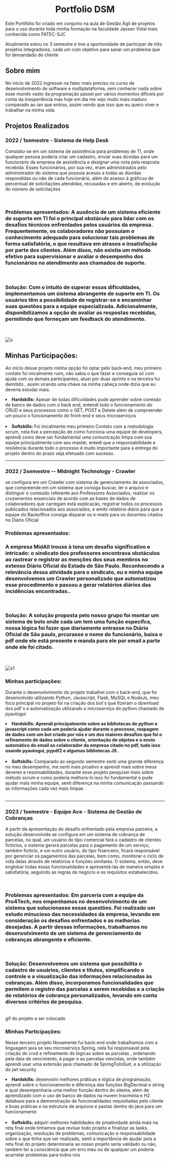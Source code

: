 <div align="center">  
  <h1> Portfolio DSM </h1>
</div>
<div>
  <p>Este Portifólio foi criado em conjunto na aula de Gestão Àgil de projetos para o uso durante toda minha formação na faculdade Jassen Vidal mais conhecida como FATEC-SJC</p>
  <p> Atualmente estou no 3 semestre e tive a oportunidade de participar de três projetos integradores,  cada um com objetivo para sanar um problema que foi demandado do cliente </p>
</div>

<h2> <strong> Sobre mim </strong> </h2>
<p> No início de 2022 ingressei na fatec mais preciso no curso de desenvolvimento de software e multiplataforma, sem conhecer nada sobre esse mundo vasto da programação passei por vários momentos díficeis por conta da inesperiência mas hoje em dia me vejo muito mais maduro comparado ao ian que entrou, assim vendo que isso que eu quero viver e trabalhar na minha vida. </p>
<h2> <strong> Projetos Realizados </strong> </h2>
<div>
  <h3> 2022 / 1semestre - Sistema de Help Desk </h3>
  <p> Consistiu-se em um sistema de assistência para problemas de TI, onde qualquer pessoa poderia criar um cadastro, enviar suas dúvidas para um funcionário da empresa de assistência e designar uma nota pela resposta recebida. Esses funcionários, por sua vez, eram administrados pelo administrador do sistema que possuía acesso a todas as dúvidas respondidas ou não de cada funcionário, além de acesso à gráficos de percentual de solicitações atendidas, recusadas e em aberto, de evolução do número de solicitações</p>
  <br>
  <h3> Problemas apresentados: 
A ausência de um sistema eficiente de suporte em TI foi o principal obstáculo para lidar com os desafios técnicos enfrentados pelos usuários da empresa. Frequentemente, os colaboradores não possuíam o conhecimento adequado para solucionar tais problemas de forma satisfatória, o que resultava em atrasos e insatisfação por parte dos clientes. Além disso, não existia um método efetivo para supervisionar e avaliar o desempenho dos funcionários no atendimento aos chamados de suporte.</h3>

<br>

<h3>Solução: 
Com o intuito de superar essas dificuldades, implementamos um sistema abrangente de suporte em TI. Os usuários têm a possibilidade de registrar-se e encaminhar suas questões para a equipe especializada. Adicionalmente, disponibilizamos a opção de avaliar as respostas recebidas, permitindo que forneçam um feedback do atendimento.</h3>
<br>
  
  ![s](https://user-images.githubusercontent.com/100285168/245475637-b235ee58-e08b-4557-bd9c-8694e16062bf.gif)
 
  <h2> Minhas Participações: </h2>
  <p> Ao início desse projeto minha opção foi optar pelo back-end,  meu primeiro contato foi inicalmente ruim, não sabia o que fazer e conseguia só com ajuda com os demais participantes, atuei por duas sprints e na terceira fui demitido , assim virando uma chave na minha cabeça onde dizia que eu deveria estudar mais. </p>
  <li> <strong> Hardskills: </strong> Apesar de todas dificuldades pude aprender sobre conexão de banco de dados com o back end, entendi todo o funcionamento do CRUD e  seus processos como o GET, POST e Delete além de compreender um pouco o funcionamento do front-end e seus microserviços</li>
  <br>
  <li> <strong> Softskills: </strong> Foi inicalmente meu primeiro Contato com a metodologia scrum, nela tive a percepção de como funciona uma equipe de developers, aprendi como deve ser fundamental uma comunicação limpa com sua equipe principalmente com seu master, entedi que a responsabilidade e resiliência durante todo o processo é muito importante para a entrega do projeto dentro do prazo seja efetuado com sucesso.  </li>
</div>

<hr>
<div>
  <h3> <strong>2022 /  2semestre  -- Midnight Technology   - Crawler</strong></h3>
  <p> se configura em um Crawler com sistema de gerenciamento de associados, que compreende em um sistema que consiga buscar, ler o arquivo e distinguir o conteúdo referente aos Professores Associados, realizar os cruzamentos essenciais de acordo com as bases de dados de colaboradores que carregam está explicação, registrar todos os processos publicados relacionados aos associados, e emitir relatório diário para que a equipe do Backoffice consiga disparar os e-mails para os docentes citados no Diário Oficial </p>
 

<div>
<h3> <strong>Problemas apresentados:</strong></h3> 
<h3><p> A empresa MidAll trouxe à tona um desafio significativo e intricado: o sindicato dos professores encontrava obstáculos ao rastrear e registrar as menções dos seus membros no extenso Diário Oficial do Estado de São Paulo. Reconhecendo a relevância dessa atividade para o sindicato, eu e minha equipe desenvolvemos um Crawler personalizado que automatizou esse procedimento e passou a gerar relatórios diários das incidências encontradas.. </p></h3>


<br>

<h3><strong>Solução:</strong>
A solução proposta pelo nosso grupo foi montar um sistema de bots onde  cada um tem uma função específca, nossa lógica foi fazer que diariamente entrasse no Diário Oficial de São paulo, prcurasse o nome do funcionário, baixa o pdf onde ele está presente e manda para ele por email a parte onde ele foi citado.</h3>
<br>
    
  ![s1](https://user-images.githubusercontent.com/101107794/200231047-fc9ac6e8-1b28-4d5e-a6a6-ec14fabaea85.gif)
 
  </div>
  <h3> Minhas participações: </h3>
  <p>  Durante o desenvolvimento do projeto trabalhei com o back-end, que foi desenvolvido utilizando Python, Javascript, Flask, MySQL e NodeJs, meu foco principal no projeto foi na criação dos bot´s que fizeram o download dos pdf´s e automatização utilizando o microserviço do python chamado de pyautogui </p>
  <li> <strong> Hardskills: Aprendi principalmente sobre as bibliotecas do python e javascript como cada um poderia ajudar durante o processo, raspagem de dados com um bot criado por nós e um dos maiores desafios que foi o refinamento de dados sobre o  cliente, orientação de objetos e o envio automático do email ao colaborador da empresa citado no pdf,  tudo isso usando pyautogui, pypdf2 e algumas bibliotecas JS  .</strong>  </li>
  <br>
  <li> <strong> Softskills: </strong> Comparado ao segundo semestre senti uma grande diferença no meu desempenho, me senti mais proativo e aprendi mais sobre meus deveres e resonsabilidades, durante esse projeto pesquisei mais sobre método scrum e como poderia melhora-lo isso foi fundamental e pude ajudar mais minha equipe, senti diferença na minha comunicação passando as informações cada vez mais limpas </li>
</div>
<br>
<hr>
<div>
  <h3> 2023  / 1semestre - Equipe Ace - Sistema de Gestão de Cobranças </h3>
  <p> A partir da apresentação do desafio enfrentado pela empresa parceira, a solução desenvolvida se configura em um sistema de cobrança de parcelas, no qual, um usuário do tipo comercial fará o cadastro de clientes fictícios, o sistema gerará parcelas para o pagamento de um serviço, também fictício, e um outro usuário, do tipo financeiro, ficará responsável por gerenciar os pagamentos das parcelas, bem como, monitorar o ciclo de vida delas através de relatórios e funções similares. O sistema, então, deve englobar todas essas funcionalidades e apresentá-las de maneira simples e satisfatória, seguindo as regras de negócio e os requisitos estabelecidos. </p>
  <br>

  <h3> <strong>Problemas apresentados:</strong>
Em parceria com a equipe da Pro4Tech, nos empenhamos no desenvolvimento de um sistema que solucionasse essas questões. Foi realizado um estudo minucioso das necessidades da empresa, levando em consideração os desafios enfrentados e as melhorias desejadas. A partir dessas informações, trabalhamos no desenvolvimento de um sistema de gerenciamento de cobranças abrangente e eficiente.</h3>

<br>

<h3><strong>Solução:</strong>
Desenvolvemos um sistema que possibilita o cadastro de usuários, clientes e títulos, simplificando o controle e a visualização das informações relacionadas às cobranças. Além disso, incorporamos funcionalidades que permitem o registro das parcelas a serem recebidas e a criação de relatórios de cobrança personalizados, levando em conta diversos critérios de pesquisa.</h3>
<br>
   gif do projeto a ser colocado
  <br>
  <h3> <strong>Minhas Participações: </strong></h3>
  <p> Nesse terceiro projeto Novamente fui back-end onde trabalhamos com a linguagem java se seu microserviço Spring,  nela fui responsavel pela criação do crud e refinamento ds lógicas sobre as parcelas , ordenando pela data de vencimento,  à pagar e as parcelas vencidas, onde também aprendi usar uma extensão java chamado de SpringTollsSuit, e a utilização do jwt security
  <li> <strong> Hardskills:</strong> desenvolvi melhores práticas e lógica de  programação, aprendi sobre o funcionamento e diferença  das funções BigDecimal  e string e qual desempenharia uma melhor função dentro do sitema, além de aprendizado com o uso de banco de dados na nuvem Insominia e H2 database para a demonstração de funcionalidades requisitadas pelo cliente e boas práticas  e na estrutura de arquivos e pastas dentro do java para um funcionamento </li>
  <br>
  <li> <strong> Softskills: </strong> adquiri melhores habilidades de  proatividade ainda mais na reta final onde tínhamos que revisar todo projeto  e finalizar as tasks, organização, resolução de problemas, comunicação e responsabilidade sobre o que tinha que ser realizado, senti a importância de ajudar pois a reta final do projeto determinaria se nosso projeto seria validado ou não, também ter a consciência que um erro meu ou de qualquer um poderia acarretar problemas para todos nós   </li>
</div>
<br>


